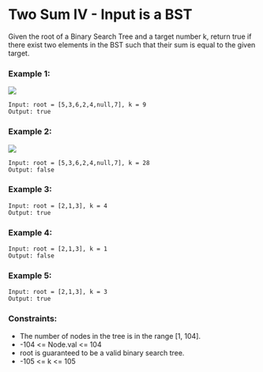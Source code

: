 #  Two Sum IV - Input is a BST

Given the root of a Binary Search Tree and a target number k, return true if there exist two elements in the BST such that their sum is equal to the given target.

 

### Example 1:  
![](https://assets.leetcode.com/uploads/2020/09/21/sum_tree_1.jpg)
```
Input: root = [5,3,6,2,4,null,7], k = 9
Output: true
```
### Example 2:
![](https://assets.leetcode.com/uploads/2020/09/21/sum_tree_2.jpg)
```
Input: root = [5,3,6,2,4,null,7], k = 28
Output: false
```
### Example 3:
```
Input: root = [2,1,3], k = 4
Output: true
```
### Example 4:
```
Input: root = [2,1,3], k = 1
Output: false
```
### Example 5:
```
Input: root = [2,1,3], k = 3
Output: true
```

### Constraints:

- The number of nodes in the tree is in the range [1, 104].
- -104 <= Node.val <= 104
- root is guaranteed to be a valid binary search tree.
- -105 <= k <= 105
